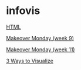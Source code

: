 # infovis 

[HTML](https://ximezuber.github.io/infovis/index.html)

[Makeover Monday (week 9)](https://ximezuber.github.io/infovis/makeoverMonday/week9.html)

[Makeover Monday (week 11)](https://ximezuber.github.io/infovis/makeoverMonday/week11.html)

[3 Ways to Visualize](https://ximezuber.github.io/infovis/other/arg_pop.html)
